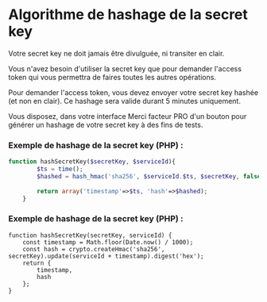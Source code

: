 # Algorithme de hashage de la secret key

Votre secret key ne doit jamais être divulguée, ni transiter en clair.

Vous n'avez besoin d'utiliser la secret key que pour demander l'access token qui vous permettra de faires toutes les autres opérations.

Pour demander l'access token, vous devez envoyer votre secret key hashée (et non en clair). Ce hashage sera valide durant 5 minutes uniquement.

Vous disposez, dans votre interface Merci facteur PRO d'un bouton pour générer un hashage de votre secret key à des fins de tests.

### Exemple de hashage de la secret key (PHP) :
```php
function hashSecretKey($secretKey, $serviceId){
        $ts = time();
        $hashed = hash_hmac('sha256', $serviceId.$ts, $secretKey, false);
        
        return array('timestamp'=>$ts, 'hash'=>$hashed);
    }
 ```
 
 ### Exemple de hashage de la secret key (PHP) :
```nodeJS
function hashSecretKey(secretKey, serviceId) {
    const timestamp = Math.floor(Date.now() / 1000);
    const hash = crypto.createHmac('sha256', secretKey).update(serviceId + timestamp).digest('hex');
    return {
        timestamp,
        hash
    };
}
 ```
